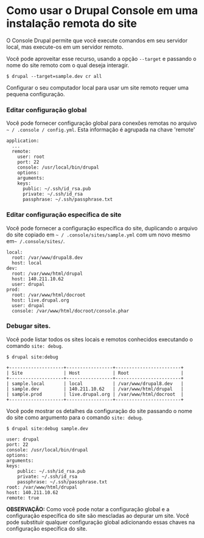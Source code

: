 # Como usar o Drupal Console em uma instalação remota do site

O Console Drupal permite que você execute comandos em seu servidor local, mas execute-os em um servidor remoto.

Você pode aproveitar esse recurso, usando a opção `--target` e passando o nome do site remoto com o qual deseja interagir.  
```
$ drupal --target=sample.dev cr all
```

Configurar o seu computador local para usar um site remoto requer uma pequena configuração.

### Editar configuração global 
Você pode fornecer configuração global para conexões remotas no arquivo `~ / .console / config.yml`. Esta informação é agrupada na chave 'remote'

```
application:
  ...
  remote:
    user: root
    port: 22
    console: /usr/local/bin/drupal
    options:
    arguments:
    keys:
      public: ~/.ssh/id_rsa.pub
      private: ~/.ssh/id_rsa
      passphrase: ~/.ssh/passphrase.txt
```

### Editar configuração específica de site
Você pode fornecer a configuração específica do site, duplicando o arquivo do site copiado em `~ / .console/sites/sample.yml` com um novo mesmo em` ~ /.console/sites/ `.

```
local:
  root: /var/www/drupal8.dev
  host: local
dev:
  root: /var/www/html/drupal
  host: 140.211.10.62
  user: drupal
prod:
  root: /var/www/html/docroot
  host: live.drupal.org
  user: drupal
  console: /var/www/html/docroot/console.phar
```

### Debugar sites.
Você pode listar todos os sites locais e remotos conhecidos executando o comando `site: debug`.
```
$ drupal site:debug

+--------------------+-----------------+------------------------+
| Site               | Host            | Root                   |
+--------------------+-----------------+------------------------+
| sample.local       | local           | /var/www/drupal8.dev   |
| sample.dev         | 140.211.10.62   | /var/www/html/drupal   |
| sample.prod        | live.drupal.org | /var/www/html/docroot  |
+--------------------+-----------------+------------------------+
```

Você pode mostrar os detalhes da configuração do site passando o nome do site como argumento para o comando `site: debug`. 
```
$ drupal site:debug sample.dev

user: drupal
port: 22
console: /usr/local/bin/drupal
options:
arguments: 
keys:
    public: ~/.ssh/id_rsa.pub
    private: ~/.ssh/id_rsa
    passphrase: ~/.ssh/passphrase.txt
root: /var/www/html/drupal
host: 140.211.10.62
remote: true
```

**OBSERVAÇÃO:** Como você pode notar a configuração global e a configuração específica do site são mescladas ao depurar um site. Você pode substituir qualquer configuração global adicionando essas chaves na configuração específica do site.  
